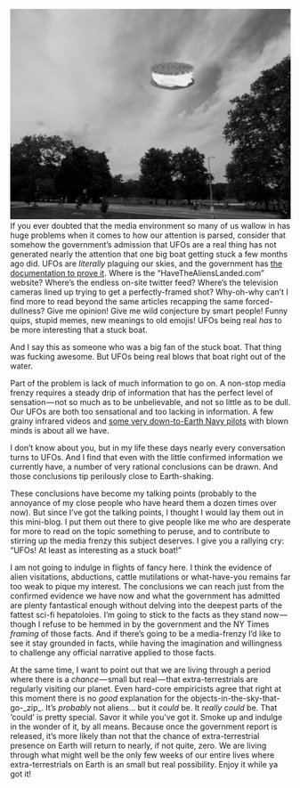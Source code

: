 
![Carvel Flying Saucer Over Prospect Park](../ufo-pics/carvel/carvel-flying-saucer-hover_sm.png)
If you ever doubted that the media environment so many of us wallow in has huge problems when it comes to how our attention is parsed, consider that somehow the government’s admission that UFOs are a real thing has not generated nearly the attention that one big boat getting stuck a few months ago did. UFOs are _literally_ plaguing our skies, and the government has [the documentation to prove it](https://www.thedrive.com/the-war-zone/21000/highly-detailed-report-on-harrowing-encounter-between-f-a-18s-and-ufo-off-baja-surfaces). Where is the “HaveTheAliensLanded.com” website? Where’s the endless on-site twitter feed? Where’s the television cameras lined up trying to get a perfectly-framed shot? Why-oh-why can’t I find more to read beyond the same articles recapping the same forced-dullness? Give me opinion! Give me wild conjecture by smart people! Funny quips, stupid memes, new meanings to old emojis! UFOs being real _has_ to be more interesting that a stuck boat.

And I say this as someone who was a big fan of the stuck boat. That thing was fucking awesome. But UFOs being real blows that boat right out of the water.

Part of the problem is lack of much information to go on. A non-stop media frenzy requires a steady drip of information that has the perfect level of sensation — not so much as to be unbelievable, and not so little as to be dull. Our UFOs are both too sensational and too lacking in information. A few grainy infrared videos and [some very down-to-Earth Navy pilots](https://www.cbsnews.com/news/ufo-military-intelligence-60-minutes-2021-05-16/) with blown minds is about all we have.

I don’t know about you, but in my life these days nearly every conversation turns to UFOs. And I find that even with the little confirmed information we currently have, a number of very rational conclusions can be drawn. And those conclusions tip perilously close to Earth-shaking.

These conclusions have become my talking points (probably to the annoyance of my close people who have heard them a dozen times over now). But since I’ve got the talking points, I thought I would lay them out in this mini-blog. I put them out there to give people like me who are desperate for more to read on the topic something to peruse, and to contribute to stirring up the media frenzy this subject deserves. I give you a rallying cry: “UFOs! At least as interesting as a stuck boat!”

I am not going to indulge in flights of fancy here. I think the evidence of alien visitations, abductions, cattle mutilations or what-have-you remains far too weak to pique my interest. The conclusions we can reach just from the confirmed evidence we have now and what the government has admitted are plenty fantastical enough without delving into the deepest parts of the fattest sci-fi hepatoloies. I’m going to stick to the facts as they stand now — though I refuse to be hemmed in by the government and the NY Times _framing_ of those facts. And if there’s going to be a media-frenzy I’d like to see it stay grounded in facts, while having the imagination and willingness to challenge any official narrative applied to those facts.

At the same time, I want to point out that we are living through a period where there is a _chance_ — small but real — that extra-terrestrials are regularly visiting our planet. Even hard-core empiricists agree that right at this moment there is no _good_ explanation for the objects-in-the-sky-that-go-\_zip\_. It’s _probably_ not aliens… but it _could_ be. It _really could_ be. That ‘could’ is pretty special. Savor it while you’ve got it. Smoke up and indulge in the wonder of it, by all means. Because once the government report is released, it’s more likely than not that the chance of extra-terrestrial presence on Earth will return to nearly, if not quite, zero. We are living through what might well be the only few weeks of our entire lives where extra-terrestrials on Earth is an small but real possibility. Enjoy it while ya got it!

